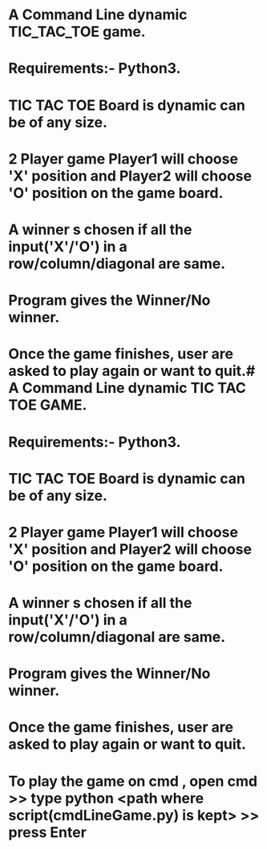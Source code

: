 # A Command Line dynamic TIC_TAC_TOE game.
# Requirements:- Python3.
# TIC TAC TOE Board is dynamic can be of any size.
# 2 Player game Player1 will choose 'X' position and Player2 will choose 'O' position on the game board.
# A winner s chosen if all the input('X'/'O') in a row/column/diagonal are same.
# Program gives the Winner/No winner.
# Once the game finishes, user are asked to play again or want to quit.# A Command Line dynamic TIC TAC TOE GAME.
# Requirements:- Python3.
# TIC TAC TOE Board is dynamic can be of any size.
# 2 Player game Player1 will choose 'X' position and Player2 will choose 'O' position on the game board.
# A winner s chosen if all the input('X'/'O') in a row/column/diagonal are same.
# Program gives the Winner/No winner.
# Once the game finishes, user are asked to play again or want to quit.
# To play the game on cmd , open cmd >> type python <path where script(cmdLineGame.py) is kept>  >> press Enter

